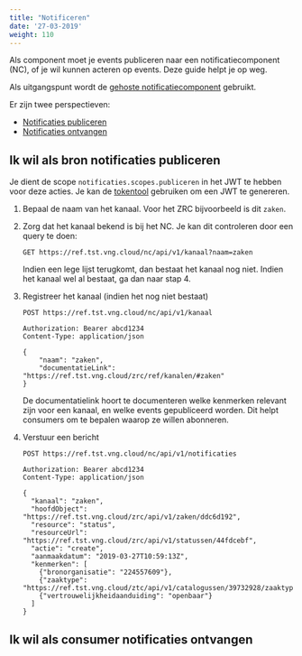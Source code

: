 ```yaml
---
title: "Notificeren"
date: '27-03-2019'
weight: 110
---
```


Als component moet je events publiceren naar een notificatiecomponent (NC), of
je wil kunnen acteren op events. Deze guide helpt je op weg.

Als uitgangspunt wordt de [gehoste notificatiecomponent](https://ref.tst.vng.cloud/nc/)
gebruikt.

Er zijn twee perspectieven:

* [Notificaties publiceren](#ik-wil-als-bron-notificaties-publiceren)
* [Notificaties ontvangen](#ik-wil-als-bron-notificaties-ontvangen)

## Ik wil als bron notificaties publiceren

Je dient de scope `notificaties.scopes.publiceren` in het JWT te hebben
voor deze acties. Je kan de [tokentool][token-generator] gebruiken om een
JWT te genereren.

1. Bepaal de naam van het kanaal. Voor het ZRC bijvoorbeeld is dit `zaken`.

2. Zorg dat het kanaal bekend is bij het NC. Je kan dit controleren door een
   query te doen:

   ```http
   GET https://ref.tst.vng.cloud/nc/api/v1/kanaal?naam=zaken
   ```

   Indien een lege lijst terugkomt, dan bestaat het kanaal nog niet. Indien het
   kanaal wel al bestaat, ga dan naar stap 4.

3. Registreer het kanaal (indien het nog niet bestaat)

    ```http
    POST https://ref.tst.vng.cloud/nc/api/v1/kanaal

    Authorization: Bearer abcd1234
    Content-Type: application/json

    {
        "naam": "zaken",
        "documentatieLink": "https://ref.tst.vng.cloud/zrc/ref/kanalen/#zaken"
    }
    ```

    De documentatielink hoort te documenteren welke kenmerken relevant zijn
    voor een kanaal, en welke events gepubliceerd worden. Dit helpt consumers
    om te bepalen waarop ze willen abonneren.

4. Verstuur een bericht

    ```http
    POST https://ref.tst.vng.cloud/nc/api/v1/notificaties

    Authorization: Bearer abcd1234
    Content-Type: application/json

    {
      "kanaal": "zaken",
      "hoofdObject": "https://ref.tst.vng.cloud/zrc/api/v1/zaken/ddc6d192",
      "resource": "status",
      "resourceUrl": "https://ref.tst.vng.cloud/zrc/api/v1/statussen/44fdcebf",
      "actie": "create",
      "aanmaakdatum": "2019-03-27T10:59:13Z",
      "kenmerken": [
        {"bronorganisatie": "224557609"},
        {"zaaktype": "https://ref.tst.vng.cloud/ztc/api/v1/catalogussen/39732928/zaaktypen/53c5c164"},
        {"vertrouwelijkheidaanduiding": "openbaar"}
      ]
    }
    ```

## Ik wil als consumer notificaties ontvangen







[token-generator]: https://ref.tst.vng.cloud/tokens/
